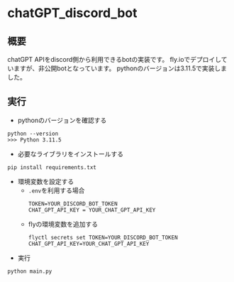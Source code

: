 # chatGPT_discord_bot
## 概要
chatGPT APIをdiscord側から利用できるbotの実装です。
fly.ioでデプロイしていますが、非公開botとなっています。
pythonのバージョンは3.11.5で実装しました。

## 実行
- pythonのバージョンを確認する
```
python --version
>>> Python 3.11.5
```
- 必要なライブラリをインストールする
```
pip install requirements.txt
```

- 環境変数を設定する
    - `.env`を利用する場合
        ```
        TOKEN=YOUR_DISCORD_BOT_TOKEN
        CHAT_GPT_API_KEY = YOUR_CHAT_GPT_API_KEY
        ```
    - flyの環境変数を追加する
        ```
        flyctl secrets set TOKEN=YOUR_DISCORD_BOT_TOKEN CHAT_GPT_API_KEY=YOUR_CHAT_GPT_API_KEY
        ```
- 実行
```
python main.py
```
